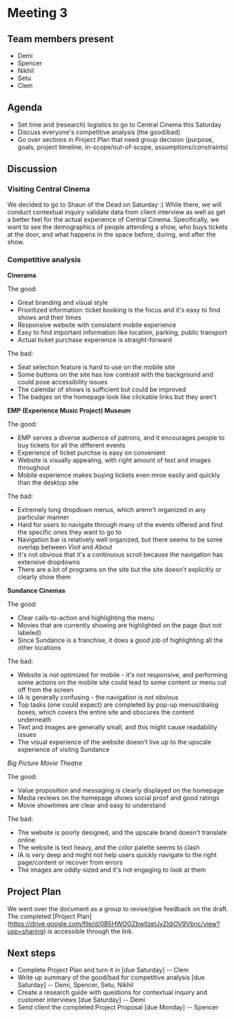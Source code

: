 # Meeting 3

## Team members present

- Demi
- Spencer
- Nikhil
- Setu
- Clem

## Agenda

- Set time and (research) logistics to go to Central Cinema this Saturday
- Discuss everyone's competitive analysis (the good/bad)
- Go over sections in Project Plan that need group decision (purpose, goals, project timeline, in-scope/out-of-scope, assumptions/constraints)

## Discussion

### Visiting Central Cinema

We decided to go to Shaun of the Dead on Saturday :) While there, we will conduct contextual inquiry validate data from client interview as well as get a better feel for the actual experience of Central Cinema. Specifically, we want to see the demographics of people attending a show, who buys tickets at the door, and what happens in the space before, during, and after the show.

### Competitive analysis

**Cinerama**

The good:
- Great branding and visual style
- Prioritized information: ticket booking is the focus and it's easy to find shows and their times
- Responsive website with consistent mobile experience
- Easy to find important information like location, parking, public transport
- Actual ticket purchase experience is straight-forward

The bad:
- Seat selection feature is hard to use on the mobile site
- Some buttons on the site has low contrast with the background and could pose accessibility issues
- The calendar of shows is sufficient but could be improved
- The badges on the homepage look like clickable links but they aren't

**EMP (Experience Music Project) Museum**

The good:
- EMP serves a diverse audience of patrons, and it encourages people to buy tickets for all the different events
- Experience of ticket purchse is easy on convenient
- Website is visually appealing, with right amount of text and images throughout 
- Mobile experience makes buying tickets even mroe easily and quickly than the desktop site

The bad:
- Extremely long dropdown menus, which arenn't organized in any particular manner
- Hard for users to navigate through many of the events offered and find the specific ones they want to go to
- Navigation bar is relatively well organized, but there seems to be some overlap between *Visit* and *About*
- It's not obvious that it's a continuous scroll because the navigation has extensive dropdowns
- There are a lot of programs on the site but the site doesn't explicitly or clearly show them

**Sundance Cinemas**

The good:
- Clear calls-to-action and highlighting the menu
- Movies that are currently showing are highlighted on the page (but not labeled)
- Since Sundance is a franchise, it does a good job of highlighting all the other locations

The bad:
- Website is not optimized for mobile - it's not responsive, and performing some actions on the mobile site could lead to some content or menu cut off from the screen
- IA is generally confusing - the navigation is not obvious
- Top tasks (one could expect) are completed by pop-up menus/dialog boxes, which covers the entire site and obscures the content underneath
- Text and images are generally small, and this might cause readability issues
- The visual experience of the website doesn't live up to the upscale experience of visitng Sundance

*Big Picture Movie Theatre*

The good:
- Value proposition and messaging is clearly displayed on the homepage
- Media reviews on the homepage shows social proof and good ratings
- Movie showtimes are clear and easy to understand

The bad:
- The website is poorly designed, and the upscale brand doesn't translate online
- The website is text heavy, and the color palette seems to clash
- IA is very deep and might not help users quickly navigate to the right page/content or recover from errors
- The images are oddly-sized and it's not engaging to look at them

## Project Plan

We went over the document as a group to revise/give feedback on the draft. The completed [Project Plan] (https://drive.google.com/file/d/0B5HWOOZbwIIzelJyZldiOV9Vbnc/view?usp=sharing) is accessible through the link.

## Next steps

- Complete Project Plan and turn it in [due Saturday] -- Clem
- Write up summary of the good/bad for competitive analysis [due Saturday] -- Demi, Spencer, Setu, Nikhil
- Create a research guide with questions for contextual inquiry and customer interviews [due Saturday] -- Demi
- Send client the completed Project Proposal [due Monday] -- Spencer
